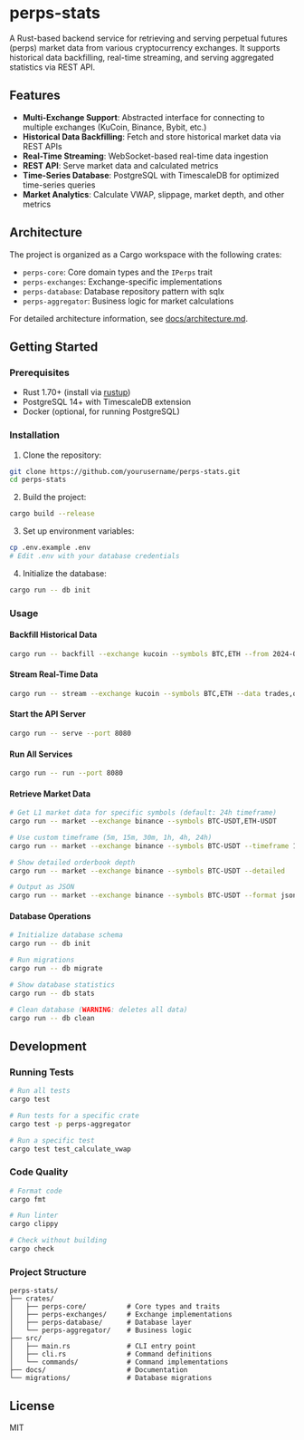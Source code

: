 # perps-stats

A Rust-based backend service for retrieving and serving perpetual futures (perps) market data from various cryptocurrency exchanges. It supports historical data backfilling, real-time streaming, and serving aggregated statistics via REST API.

## Features

- **Multi-Exchange Support**: Abstracted interface for connecting to multiple exchanges (KuCoin, Binance, Bybit, etc.)
- **Historical Data Backfilling**: Fetch and store historical market data via REST APIs
- **Real-Time Streaming**: WebSocket-based real-time data ingestion
- **REST API**: Serve market data and calculated metrics
- **Time-Series Database**: PostgreSQL with TimescaleDB for optimized time-series queries
- **Market Analytics**: Calculate VWAP, slippage, market depth, and other metrics

## Architecture

The project is organized as a Cargo workspace with the following crates:

- `perps-core`: Core domain types and the `IPerps` trait
- `perps-exchanges`: Exchange-specific implementations
- `perps-database`: Database repository pattern with sqlx
- `perps-aggregator`: Business logic for market calculations

For detailed architecture information, see [docs/architecture.md](docs/architecture.md).

## Getting Started

### Prerequisites

- Rust 1.70+ (install via [rustup](https://rustup.rs/))
- PostgreSQL 14+ with TimescaleDB extension
- Docker (optional, for running PostgreSQL)

### Installation

1. Clone the repository:
```bash
git clone https://github.com/yourusername/perps-stats.git
cd perps-stats
```

2. Build the project:
```bash
cargo build --release
```

3. Set up environment variables:
```bash
cp .env.example .env
# Edit .env with your database credentials
```

4. Initialize the database:
```bash
cargo run -- db init
```

### Usage

#### Backfill Historical Data
```bash
cargo run -- backfill --exchange kucoin --symbols BTC,ETH --from 2024-01-01 --to 2024-12-31
```

#### Stream Real-Time Data
```bash
cargo run -- stream --exchange kucoin --symbols BTC,ETH --data trades,orderbook
```

#### Start the API Server
```bash
cargo run -- serve --port 8080
```

#### Run All Services
```bash
cargo run -- run --port 8080
```

#### Retrieve Market Data
```bash
# Get L1 market data for specific symbols (default: 24h timeframe)
cargo run -- market --exchange binance --symbols BTC-USDT,ETH-USDT

# Use custom timeframe (5m, 15m, 30m, 1h, 4h, 24h)
cargo run -- market --exchange binance --symbols BTC-USDT --timeframe 1h

# Show detailed orderbook depth
cargo run -- market --exchange binance --symbols BTC-USDT --detailed

# Output as JSON
cargo run -- market --exchange binance --symbols BTC-USDT --format json
```

#### Database Operations
```bash
# Initialize database schema
cargo run -- db init

# Run migrations
cargo run -- db migrate

# Show database statistics
cargo run -- db stats

# Clean database (WARNING: deletes all data)
cargo run -- db clean
```

## Development

### Running Tests
```bash
# Run all tests
cargo test

# Run tests for a specific crate
cargo test -p perps-aggregator

# Run a specific test
cargo test test_calculate_vwap
```

### Code Quality
```bash
# Format code
cargo fmt

# Run linter
cargo clippy

# Check without building
cargo check
```

### Project Structure
```
perps-stats/
├── crates/
│   ├── perps-core/          # Core types and traits
│   ├── perps-exchanges/     # Exchange implementations
│   ├── perps-database/      # Database layer
│   └── perps-aggregator/    # Business logic
├── src/
│   ├── main.rs              # CLI entry point
│   ├── cli.rs               # Command definitions
│   └── commands/            # Command implementations
├── docs/                    # Documentation
└── migrations/              # Database migrations
```

## License

MIT
